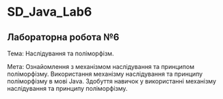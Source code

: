 # SD_Java_Lab6
<h2>Лабораторна робота №6</h2>
<p>Тема: Наслідування та поліморфізм.</p>
<p>Мета: Ознайомлення з механізмом наслідування та принципом поліморфізму. Використання механізму наслідування та принципу поліморфізму в мові Java. Здобуття навичок у використанні механізму наслідування та принципу поліморфізму.</p>
